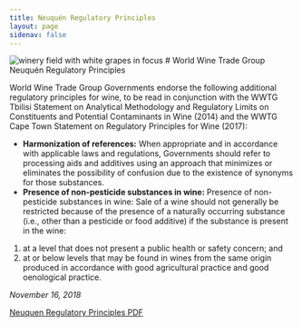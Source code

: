 ```yaml
---
title: Neuquén Regulatory Principles
layout: page
sidenav: false
---
```

<img src="https://federalist-3e8247ba-270c-487c-ae72-187edb4937f8.app.cloud.gov/site/eriksarnold/pages-uswds-jekyll/assets/uploads/winery-white-grapes.jpg" alt="winery field with white grapes in focus">
# World Wine Trade Group Neuquén Regulatory Principles

World Wine Trade Group Governments endorse the following additional regulatory principles for wine, to be read in conjunction with the WWTG Tbilisi Statement on Analytical Methodology and Regulatory Limits on Constituents and Potential Contaminants in Wine (2014) and the WWTG Cape Town Statement on Regulatory Principles for Wine (2017): 

- **Harmonization of references:** When appropriate and in accordance with applicable laws and regulations, Governments should refer to processing aids and additives using an approach that minimizes or eliminates the possibility of confusion due to the existence of synonyms for those substances. 
- **Presence of non-pesticide substances in wine:** Presence of non-pesticide substances in wine: Sale of a wine should not generally be restricted because of the presence of a naturally occurring substance (i.e., other than a pesticide or food additive) if the substance is present in the wine: 
1. at a level that does not present a public health or safety concern; and 
2. at or below levels that may be found in wines from the same origin produced in accordance with good agricultural practice and good oenological practice.

*November 16, 2018*

<a class="usa-button" href="/assets/uploads/neuquen.pdf">Neuquen Regulatory Principles PDF</a>
